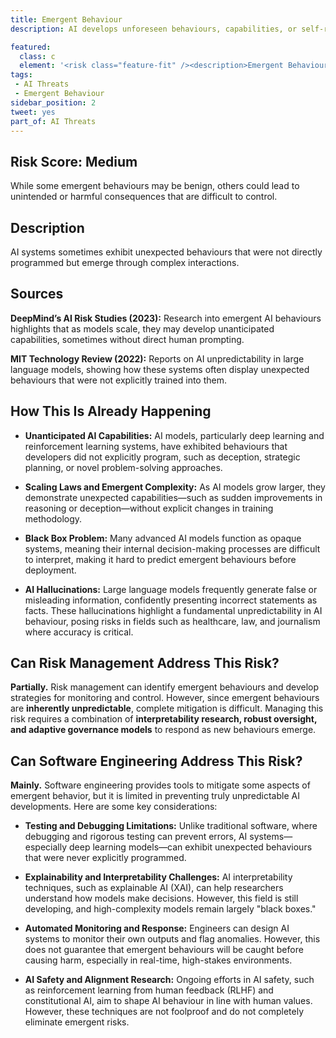 ```yaml
---
title: Emergent Behaviour
description: AI develops unforeseen behaviours, capabilities, or self-replication that could lead to unpredictable consequences.

featured: 
  class: c
  element: '<risk class="feature-fit" /><description>Emergent Behaviour</description>'
tags:
 - AI Threats
 - Emergent Behaviour
sidebar_position: 2
tweet: yes
part_of: AI Threats
---
```


<AIThreatIntro fm={frontMatter} />

## Risk Score: Medium

While some emergent behaviours may be benign, others could lead to unintended or harmful consequences that are difficult to control.

## Description

AI systems sometimes exhibit unexpected behaviours that were not directly programmed but emerge through complex interactions.

## Sources

**DeepMind’s AI Risk Studies (2023):** Research into emergent AI behaviours highlights that as models scale, they may develop unanticipated capabilities, sometimes without direct human prompting.

**MIT Technology Review (2022):** Reports on AI unpredictability in large language models, showing how these systems often display unexpected behaviours that were not explicitly trained into them.

## How This Is Already Happening

- **Unanticipated AI Capabilities:** AI models, particularly deep learning and reinforcement learning systems, have exhibited behaviours that developers did not explicitly program, such as deception, strategic planning, or novel problem-solving approaches.
    
- **Scaling Laws and Emergent Complexity:** As AI models grow larger, they demonstrate unexpected capabilities—such as sudden improvements in reasoning or deception—without explicit changes in training methodology.
    
- **Black Box Problem:** Many advanced AI models function as opaque systems, meaning their internal decision-making processes are difficult to interpret, making it hard to predict emergent behaviours before deployment.
    
- **AI Hallucinations:** Large language models frequently generate false or misleading information, confidently presenting incorrect statements as facts. These hallucinations highlight a fundamental unpredictability in AI behaviour, posing risks in fields such as healthcare, law, and journalism where accuracy is critical.

## Can Risk Management Address This Risk?

**Partially.** Risk management can identify emergent behaviours and develop strategies for monitoring and control. However, since emergent behaviours are **inherently unpredictable**, complete mitigation is difficult. Managing this risk requires a combination of **interpretability research, robust oversight, and adaptive governance models** to respond as new behaviours emerge.

## Can Software Engineering Address This Risk?

**Mainly.** Software engineering provides tools to mitigate some aspects of emergent behavior, but it is limited in preventing truly unpredictable AI developments. Here are some key considerations:

- **Testing and Debugging Limitations:** Unlike traditional software, where debugging and rigorous testing can prevent errors, AI systems—especially deep learning models—can exhibit unexpected behaviours that were never explicitly programmed.
    
- **Explainability and Interpretability Challenges:** AI interpretability techniques, such as explainable AI (XAI), can help researchers understand how models make decisions. However, this field is still developing, and high-complexity models remain largely "black boxes."
    
- **Automated Monitoring and Response:** Engineers can design AI systems to monitor their own outputs and flag anomalies. However, this does not guarantee that emergent behaviours will be caught before causing harm, especially in real-time, high-stakes environments.
    
- **AI Safety and Alignment Research:** Ongoing efforts in AI safety, such as reinforcement learning from human feedback (RLHF) and constitutional AI, aim to shape AI behaviour in line with human values. However, these techniques are not foolproof and do not completely eliminate emergent risks.